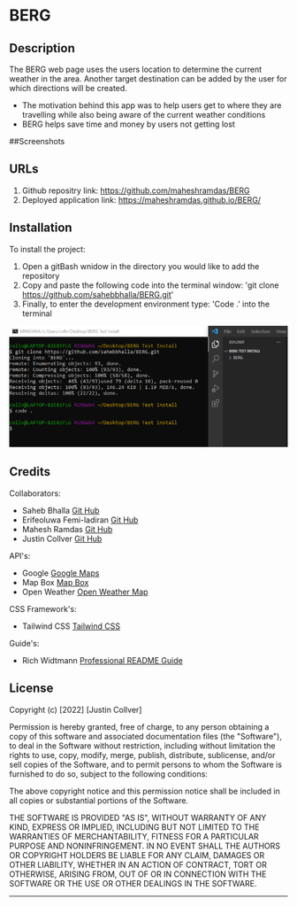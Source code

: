 #   BERG

## Description

The BERG web page uses the users location to determine the current weather in the area. Another target destination can be added by the user for which directions will be created.

- The motivation behind this app was to help users get to where they are travelling while also being aware of the current weather conditions
- BERG helps save time and money by users not getting lost

##Screenshots


## URLs
1. Github repositry link: https://github.com/maheshramdas/BERG
2. Deployed application link: https://maheshramdas.github.io/BERG/ 

## Installation

To install the project:

1. Open a gitBash wnidow in the directory you would like to add the repository
2. Copy and paste the following code into the terminal window: 'git clone https://github.com/sahebbhalla/BERG.git'
3. Finally, to enter the development environment type: 'Code .' into the terminal

![Installation to development guide](./assets/images/installation-guide.png)

## Credits

Collaborators:
- Saheb Bhalla [Git Hub](https://github.com/sahebbhalla)
- Erifeoluwa Femi-ladiran [Git Hub](https://github.com/FOR-TIMI)
- Mahesh Ramdas [Git Hub](https://github.com/maheshramdas)
- Justin Collver [Git Hub](https://github.com/threewide)

API's:
- Google [Google Maps](https://developers.google.com/maps/documentation)
- Map Box [Map Box](https://docs.mapbox.com/api/)
- Open Weather [Open Weather Map](https://openweathermap.org/api/one-call-api)

CSS Framework's:
- Tailwind CSS [Tailwind CSS](https://tailwindcss.com/docs/installation)

Guide's:
- Rich Widtmann [Professional README Guide](https://coding-boot-camp.github.io/full-stack/github/professional-readme-guide)

## License

Copyright (c) [2022] [Justin Collver]

Permission is hereby granted, free of charge, to any person obtaining a copy
of this software and associated documentation files (the "Software"), to deal
in the Software without restriction, including without limitation the rights
to use, copy, modify, merge, publish, distribute, sublicense, and/or sell
copies of the Software, and to permit persons to whom the Software is
furnished to do so, subject to the following conditions:

The above copyright notice and this permission notice shall be included in all
copies or substantial portions of the Software.

THE SOFTWARE IS PROVIDED "AS IS", WITHOUT WARRANTY OF ANY KIND, EXPRESS OR
IMPLIED, INCLUDING BUT NOT LIMITED TO THE WARRANTIES OF MERCHANTABILITY,
FITNESS FOR A PARTICULAR PURPOSE AND NONINFRINGEMENT. IN NO EVENT SHALL THE
AUTHORS OR COPYRIGHT HOLDERS BE LIABLE FOR ANY CLAIM, DAMAGES OR OTHER
LIABILITY, WHETHER IN AN ACTION OF CONTRACT, TORT OR OTHERWISE, ARISING FROM,
OUT OF OR IN CONNECTION WITH THE SOFTWARE OR THE USE OR OTHER DEALINGS IN THE
SOFTWARE.

---
